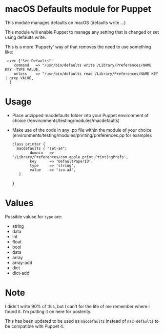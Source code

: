 macOS Defaults module for Puppet
==================

This module manages defaults on macOS (defaults write ...)

This module will enable Puppet to manage any setting that is changed or set using defaults write. 

This is a more 'Puppety' way of that removes the need to use something like: 

     exec {"Set Defaults":
        command   => "/usr/bin/defaults write /Library/Preferences/NAME KEY -TYPE VALUE,
        unless    => "/usr/bin/defaults read /Library/Preferences/NAME KEY | grep VALUE,
      }
# Usage

- Place unzipped macdefaults folder into your Puppet environment of choice (/environments/testing/modules/macdefaults)
- Make use of the code in any .pp file within the module of your choice (environments/testing/modules/printing/preferences.pp for example):

	  class printer {	
	    macdefaults { "set-a4":
              domain   => '/Library/Preferences/com.apple.print.PrintingPrefs',
              key      => 'DefaultPaperID',
              type     => 'string',
              value    => "iso-a4",
	     }
	 }

# Values 

Possible valuse for ``type`` are:

* string
* data
* int
* float
* bool
* data
* array
* array-add
* dict
* dict-add

# Note

I didn't write 90% of this, but I can't for the life of me remember where I found it. I'm putting it on here for posterity.


This has been updated to be used as `macdefaults` instead of `mac-defaults` to be compatible with Puppet 4.
